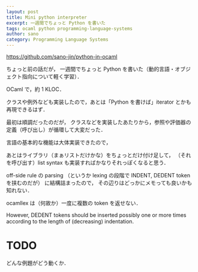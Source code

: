 ```yaml
---
layout: post
title: Mini python interpreter
excerpt: 一週間でちょっと Python を書いた
tags: ocaml python programming-language-systems
author: sano
category: Programming Language Systems
---
```


<https://github.com/sano-jin/python-in-ocaml>

ちょっと前の話だが，
一週間でちょっと Python を書いた（動的言語・オブジェクト指向について軽く学習）．

OCaml で，約 1 KLOC．

クラスや例外なども実装したので，あとは「Python を書けば」iterator とかも再現できるはず．

最初は順調だったのだが，
クラスなどを実装したあたりから，参照や評価器の定義（呼び出し）が循環して大変だった．

言語の基本的な機能は大体実装できたので，

あとはライブラリ（まぁリストだけかな）をちょっとだけ付け足して，
（それを呼び出す）list syntax も実装すればかなりそれっぽくなると思う．

off-side rule の parsing
（というか lexing の段階で INDENT, DEDENT token を挟むのだが）
に結構詰まったので，
その辺りはどっかにメモっても良いかも知れない．

ocamllex は（何故か）一度に複数の token を返せない．

However, DEDENT tokens should be inserted possibly one or more times
according to the length of (decreasing) indentation.

# TODO

どんな例題がどう動くか．
